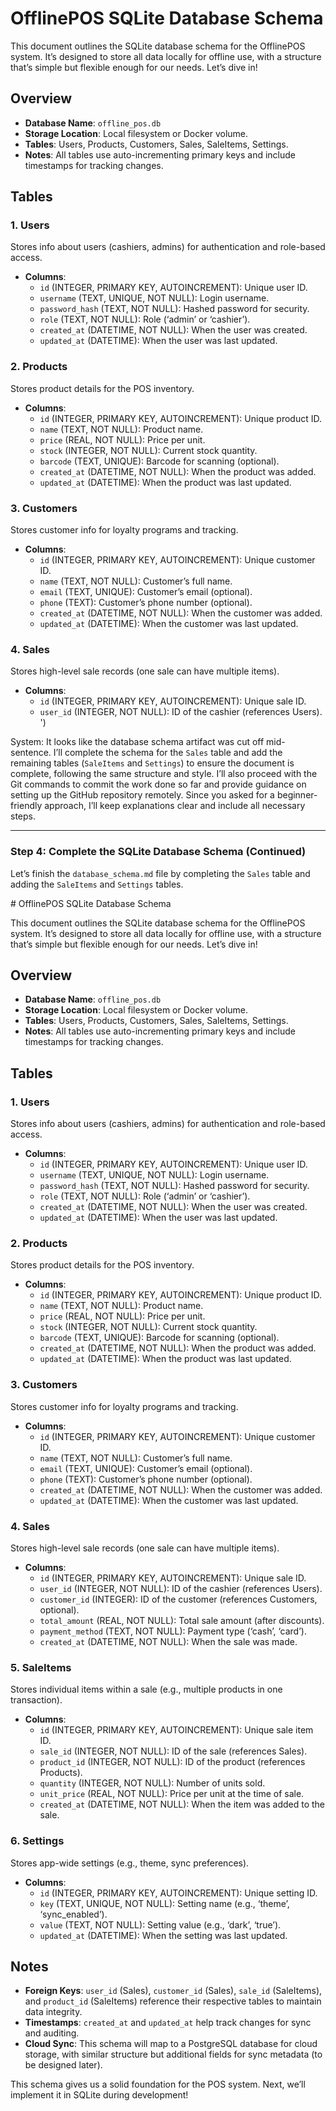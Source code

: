# OfflinePOS SQLite Database Schema

This document outlines the SQLite database schema for the OfflinePOS system. It’s designed to store all data locally for offline use, with a structure that’s simple but flexible enough for our needs. Let’s dive in!

## Overview
- **Database Name**: `offline_pos.db`
- **Storage Location**: Local filesystem or Docker volume.
- **Tables**: Users, Products, Customers, Sales, SaleItems, Settings.
- **Notes**: All tables use auto-incrementing primary keys and include timestamps for tracking changes.

## Tables

### 1. Users
Stores info about users (cashiers, admins) for authentication and role-based access.
- **Columns**:
  - `id` (INTEGER, PRIMARY KEY, AUTOINCREMENT): Unique user ID.
  - `username` (TEXT, UNIQUE, NOT NULL): Login username.
  - `password_hash` (TEXT, NOT NULL): Hashed password for security.
  - `role` (TEXT, NOT NULL): Role (‘admin’ or ‘cashier’).
  - `created_at` (DATETIME, NOT NULL): When the user was created.
  - `updated_at` (DATETIME): When the user was last updated.

### 2. Products
Stores product details for the POS inventory.
- **Columns**:
  - `id` (INTEGER, PRIMARY KEY, AUTOINCREMENT): Unique product ID.
  - `name` (TEXT, NOT NULL): Product name.
  - `price` (REAL, NOT NULL): Price per unit.
  - `stock` (INTEGER, NOT NULL): Current stock quantity.
  - `barcode` (TEXT, UNIQUE): Barcode for scanning (optional).
  - `created_at` (DATETIME, NOT NULL): When the product was added.
  - `updated_at` (DATETIME): When the product was last updated.

### 3. Customers
Stores customer info for loyalty programs and tracking.
- **Columns**:
  - `id` (INTEGER, PRIMARY KEY, AUTOINCREMENT): Unique customer ID.
  - `name` (TEXT, NOT NULL): Customer’s full name.
  - `email` (TEXT, UNIQUE): Customer’s email (optional).
  - `phone` (TEXT): Customer’s phone number (optional).
  - `created_at` (DATETIME, NOT NULL): When the customer was added.
  - `updated_at` (DATETIME): When the customer was last updated.

### 4. Sales
Stores high-level sale records (one sale can have multiple items).
- **Columns**:
  - `id` (INTEGER, PRIMARY KEY, AUTOINCREMENT): Unique sale ID.
  - `user_id` (INTEGER, NOT NULL): ID of the cashier (references Users).
')

System: It looks like the database schema artifact was cut off mid-sentence. I’ll complete the schema for the `Sales` table and add the remaining tables (`SaleItems` and `Settings`) to ensure the document is complete, following the same structure and style. I’ll also proceed with the Git commands to commit the work done so far and provide guidance on setting up the GitHub repository remotely. Since you asked for a beginner-friendly approach, I’ll keep explanations clear and include all necessary steps.

---

### Step 4: Complete the SQLite Database Schema (Continued)
Let’s finish the `database_schema.md` file by completing the `Sales` table and adding the `SaleItems` and `Settings` tables.

<xaiArtifact artifact_id="1123aadb-8a33-4b24-a3c7-8e74385b6d15" artifact_version_id="d2b89b68-fcae-4f83-8d84-5db047a5704f" title="docs/database_schema.md" contentType="text/markdown">
# OfflinePOS SQLite Database Schema

This document outlines the SQLite database schema for the OfflinePOS system. It’s designed to store all data locally for offline use, with a structure that’s simple but flexible enough for our needs. Let’s dive in!

## Overview
- **Database Name**: `offline_pos.db`
- **Storage Location**: Local filesystem or Docker volume.
- **Tables**: Users, Products, Customers, Sales, SaleItems, Settings.
- **Notes**: All tables use auto-incrementing primary keys and include timestamps for tracking changes.

## Tables

### 1. Users
Stores info about users (cashiers, admins) for authentication and role-based access.
- **Columns**:
  - `id` (INTEGER, PRIMARY KEY, AUTOINCREMENT): Unique user ID.
  - `username` (TEXT, UNIQUE, NOT NULL): Login username.
  - `password_hash` (TEXT, NOT NULL): Hashed password for security.
  - `role` (TEXT, NOT NULL): Role (‘admin’ or ‘cashier’).
  - `created_at` (DATETIME, NOT NULL): When the user was created.
  - `updated_at` (DATETIME): When the user was last updated.

### 2. Products
Stores product details for the POS inventory.
- **Columns**:
  - `id` (INTEGER, PRIMARY KEY, AUTOINCREMENT): Unique product ID.
  - `name` (TEXT, NOT NULL): Product name.
  - `price` (REAL, NOT NULL): Price per unit.
  - `stock` (INTEGER, NOT NULL): Current stock quantity.
  - `barcode` (TEXT, UNIQUE): Barcode for scanning (optional).
  - `created_at` (DATETIME, NOT NULL): When the product was added.
  - `updated_at` (DATETIME): When the product was last updated.

### 3. Customers
Stores customer info for loyalty programs and tracking.
- **Columns**:
  - `id` (INTEGER, PRIMARY KEY, AUTOINCREMENT): Unique customer ID.
  - `name` (TEXT, NOT NULL): Customer’s full name.
  - `email` (TEXT, UNIQUE): Customer’s email (optional).
  - `phone` (TEXT): Customer’s phone number (optional).
  - `created_at` (DATETIME, NOT NULL): When the customer was added.
  - `updated_at` (DATETIME): When the customer was last updated.

### 4. Sales
Stores high-level sale records (one sale can have multiple items).
- **Columns**:
  - `id` (INTEGER, PRIMARY KEY, AUTOINCREMENT): Unique sale ID.
  - `user_id` (INTEGER, NOT NULL): ID of the cashier (references Users).
  - `customer_id` (INTEGER): ID of the customer (references Customers, optional).
  - `total_amount` (REAL, NOT NULL): Total sale amount (after discounts).
  - `payment_method` (TEXT, NOT NULL): Payment type (‘cash’, ‘card’).
  - `created_at` (DATETIME, NOT NULL): When the sale was made.

### 5. SaleItems
Stores individual items within a sale (e.g., multiple products in one transaction).
- **Columns**:
  - `id` (INTEGER, PRIMARY KEY, AUTOINCREMENT): Unique sale item ID.
  - `sale_id` (INTEGER, NOT NULL): ID of the sale (references Sales).
  - `product_id` (INTEGER, NOT NULL): ID of the product (references Products).
  - `quantity` (INTEGER, NOT NULL): Number of units sold.
  - `unit_price` (REAL, NOT NULL): Price per unit at the time of sale.
  - `created_at` (DATETIME, NOT NULL): When the item was added to the sale.

### 6. Settings
Stores app-wide settings (e.g., theme, sync preferences).
- **Columns**:
  - `id` (INTEGER, PRIMARY KEY, AUTOINCREMENT): Unique setting ID.
  - `key` (TEXT, UNIQUE, NOT NULL): Setting name (e.g., ‘theme’, ‘sync_enabled’).
  - `value` (TEXT, NOT NULL): Setting value (e.g., ‘dark’, ‘true’).
  - `updated_at` (DATETIME): When the setting was last updated.

## Notes
- **Foreign Keys**: `user_id` (Sales), `customer_id` (Sales), `sale_id` (SaleItems), and `product_id` (SaleItems) reference their respective tables to maintain data integrity.
- **Timestamps**: `created_at` and `updated_at` help track changes for sync and auditing.
- **Cloud Sync**: This schema will map to a PostgreSQL database for cloud storage, with similar structure but additional fields for sync metadata (to be designed later).

This schema gives us a solid foundation for the POS system. Next, we’ll implement it in SQLite during development!
